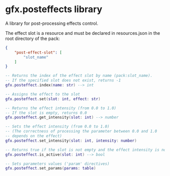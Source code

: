 # gfx.posteffects library

A library for post-processing effects control.

The effect slot is a resource and must be declared in resources.json in the root directory of the pack:

```json
{
    "post-effect-slot": [
        "slot_name"
    ]
}
```

```lua
-- Returns the index of the effect slot by name (pack:slot_name).
-- If the specified slot does not exist, returns -1
gfx.posteffect.index(name: str) --> int

-- Assigns the effect to the slot
gfx.posteffect.set(slot: int, effect: str)

-- Returns the effect intensity (from 0.0 to 1.0)
-- If the slot is empty, returns 0.0
gfx.posteffect.get_intensity(slot: int) --> number

-- Sets the effect intensity (from 0.0 to 1.0)
-- (The correctness of processing the parameter between 0.0 and 1.0 
-- depends on the effect)
gfx.posteffect.set_intensity(slot: int, intensity: number)

-- Returns true if the slot is not empty and the effect intensity is non-zero
gfx.posteffect.is_active(slot: int) --> bool

-- Sets parameters values ('param' directives)
gfx.posteffect.set_params(params: table)
```
